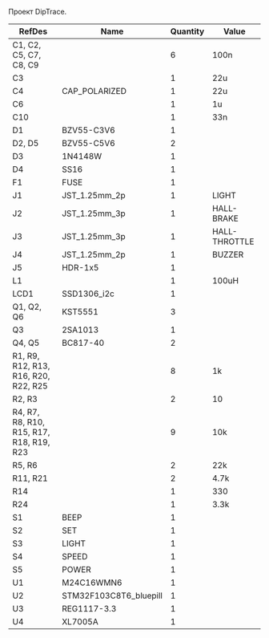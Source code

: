Проект DipTrace.

| RefDes                                   | Name                   | Quantity | Value         |
|------------------------------------------|------------------------|----------|---------------|
| C1, C2, C5, C7, C8, C9                   |                        | 6        | 100n          |
| C3                                       |                        | 1        | 22u           |
| C4                                       | CAP_POLARIZED          | 1        | 22u           |
| C6                                       |                        | 1        | 1u            |
| C10                                      |                        | 1        | 33n           |
| D1                                       | BZV55-C3V6             | 1        |               |
| D2, D5                                   | BZV55-C5V6             | 2        |               |
| D3                                       | 1N4148W                | 1        |               |
| D4                                       | SS16                   | 1        |               |
| F1                                       | FUSE                   | 1        |               |
| J1                                       | JST_1.25mm_2p          | 1        | LIGHT         |
| J2                                       | JST_1.25mm_3p          | 1        | HALL-BRAKE    |
| J3                                       | JST_1.25mm_3p          | 1        | HALL-THROTTLE |
| J4                                       | JST_1.25mm_2p          | 1        | BUZZER        |
| J5                                       | HDR-1x5                | 1        |               |
| L1                                       |                        | 1        | 100uH         |
| LCD1                                     | SSD1306_i2c            | 1        |               |
| Q1, Q2, Q6                               | KST5551                | 3        |               |
| Q3                                       | 2SA1013                | 1        |               |
| Q4, Q5                                   | BC817-40               | 2        |               |
| R1, R9, R12, R13, R16, R20, R22, R25     |                        | 8        | 1k            |
| R2, R3                                   |                        | 2        | 10            |
| R4, R7, R8, R10, R15, R17, R18, R19, R23 |                        | 9        | 10k           |
| R5, R6                                   |                        | 2        | 22k           |
| R11, R21                                 |                        | 2        | 4.7k          |
| R14                                      |                        | 1        | 330           |
| R24                                      |                        | 1        | 3.3k          |
| S1                                       | BEEP                   | 1        |               |
| S2                                       | SET                    | 1        |               |
| S3                                       | LIGHT                  | 1        |               |
| S4                                       | SPEED                  | 1        |               |
| S5                                       | POWER                  | 1        |               |
| U1                                       | M24C16WMN6             | 1        |               |
| U2                                       | STM32F103C8T6_bluepill | 1        |               |
| U3                                       | REG1117-3.3            | 1        |               |
| U4                                       | XL7005A                | 1        |               |
